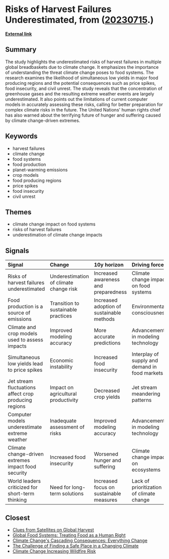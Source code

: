 # __Risks of Harvest Failures Underestimated__, from ([20230715](https://kghosh.substack.com/p/20230715).)

__[External link](https://www.sciencealert.com/researchers-weve-underestimated-the-risk-of-simultaneous-crop-failures-worldwide?utm_source=substack&utm_medium=email)__



## Summary

The study highlights the underestimated risks of harvest failures in multiple global breadbaskets due to climate change. It emphasizes the importance of understanding the threat climate change poses to food systems. The research examines the likelihood of simultaneous low yields in major food producing regions and the potential consequences such as price spikes, food insecurity, and civil unrest. The study reveals that the concentration of greenhouse gases and the resulting extreme weather events are largely underestimated. It also points out the limitations of current computer models in accurately assessing these risks, calling for better preparation for complex climate risks in the future. The United Nations' human rights chief has also warned about the terrifying future of hunger and suffering caused by climate change-driven extremes.

## Keywords

* harvest failures
* climate change
* food systems
* food production
* planet-warming emissions
* crop models
* food producing regions
* price spikes
* food insecurity
* civil unrest

## Themes

* climate change impact on food systems
* risks of harvest failures
* underestimation of climate change impacts

## Signals

| Signal                                                | Change                                 | 10y horizon                               | Driving force                                  |
|:------------------------------------------------------|:---------------------------------------|:------------------------------------------|:-----------------------------------------------|
| Risks of harvest failures underestimated              | Underestimation of climate change risk | Increased awareness and preparedness      | Climate change impact on food systems          |
| Food production is a source of emissions              | Transition to sustainable practices    | Increased adoption of sustainable methods | Environmental consciousness                    |
| Climate and crop models used to assess impacts        | Improved modeling accuracy             | More accurate predictions                 | Advancements in modeling technology            |
| Simultaneous low yields lead to price spikes          | Economic instability                   | Increased food insecurity                 | Interplay of supply and demand in food markets |
| Jet stream fluctuations affect crop producing regions | Impact on agricultural productivity    | Decreased crop yields                     | Jet stream meandering patterns                 |
| Computer models underestimate extreme weather         | Inadequate assessment of risks         | Improved modeling accuracy                | Advancements in modeling technology            |
| Climate change-driven extremes impact food security   | Increased food insecurity              | Worsened hunger and suffering             | Climate change impact on ecosystems            |
| World leaders criticized for short-term thinking      | Need for long-term solutions           | Increased focus on sustainable measures   | Lack of prioritization of climate change       |

## Closest

* [Clues from Satellites on Global Harvest](b99e8d470f4bd969ae5ec423c534eeee)
* [Global Food Systems: Treating Food as a Human Right](c21f7a31bf1c99ef78e154ae4249e712)
* [Climate Change's Cascading Consequences: Everything Change](7f30f2f7549b14f00211791717a8a342)
* [The Challenge of Finding a Safe Place in a Changing Climate](efa36dc9bd5ddc890866d4ab1e68e71f)
* [Climate Change Increasing Wildfire Risk](685e1aa9e1db8a94a4bb04cd27a1db86)